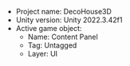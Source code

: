 <!-- UNITY CODE ASSIST INSTRUCTIONS START -->
- Project name: DecoHouse3D
- Unity version: Unity 2022.3.42f1
- Active game object:
  - Name: Content Panel
  - Tag: Untagged
  - Layer: UI
<!-- UNITY CODE ASSIST INSTRUCTIONS END -->